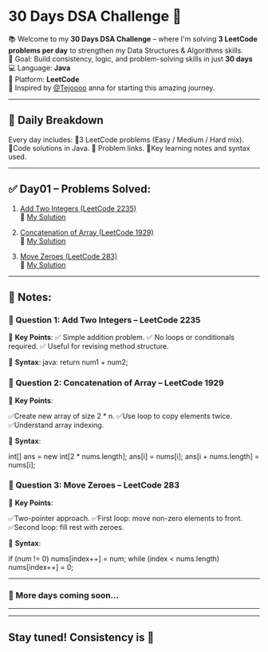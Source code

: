 # 30 Days DSA Challenge 🚀

📚 Welcome to my **30 Days DSA Challenge** – where I'm solving **3 LeetCode problems per day** to strengthen my Data Structures & Algorithms skills.  
🎯 Goal: Build consistency, logic, and problem-solving skills in just **30 days**
💻 Language: **Java**  
📍 Platform: **LeetCode**  
🙏 Inspired by [@Tejoooo](https://github.com/Tejoooo) anna for starting this amazing journey.

---

## 📅 Daily Breakdown

Every day includes:
🔹3 LeetCode problems (Easy / Medium / Hard mix).
🔹Code solutions in Java.
🔹 Problem links.
🔹Key learning notes and syntax used.

---

## ✅ Day01 – Problems Solved:

1. [Add Two Integers (LeetCode 2235)](https://leetcode.com/problems/add-two-integers/)  
   🔗 [My Solution](https://github.com/GayathriPrasanna/30-Days-DSA-Challenge/blob/4e439217891eebbf023cb22eb142cb97f2d9bd17/2383-add-two-integers/add-two-integers.java)
   
3. [Concatenation of Array (LeetCode 1929)](https://leetcode.com/problems/concatenation-of-array/)  
   🔗 [My Solution](https://github.com/GayathriPrasanna/30-Days-DSA-Challenge/blob/3d18c56e587acd95b0987b58e474133e446369bc/2058-concatenation-of-array/concatenation-of-array.java)

4. [Move Zeroes (LeetCode 283)](https://leetcode.com/problems/move-zeroes/)  
   🔗 [My Solution](https://github.com/GayathriPrasanna/30-Days-DSA-Challenge/blob/4a62cb5afd3e71d2562934653645a43f440d142d/283-move-zeroes/move-zeroes.java)

---
## 📝 Notes:

### 🔹 Question 1: Add Two Integers – LeetCode 2235

🧠 **Key Points**:
✅ Simple addition problem.
✅ No loops or conditionals required.
✅ Useful for revising method structure.

🧾 **Syntax**:
java:
return num1 + num2;


### 🔹 Question 2: Concatenation of Array – LeetCode 1929

🧠 **Key Points**:

✅Create new array of size 2 * n.
✅Use loop to copy elements twice.
✅Understand array indexing.

🧾 **Syntax**:

int[] ans = new int[2 * nums.length];
ans[i] = nums[i];
ans[i + nums.length] = nums[i];

### 🔹 Question 3: Move Zeroes – LeetCode 283

🧠 **Key Points**:

✅Two-pointer approach.
✅First loop: move non-zero elements to front.
✅Second loop: fill rest with zeroes.

🧾 **Syntax**:

if (num != 0) nums[index++] = num;
while (index < nums.length) nums[index++] = 0;

---
### 🚧 More days coming soon...
---

---
Stay tuned! Consistency is 🔑  
---
